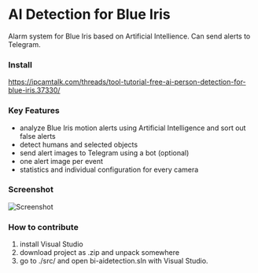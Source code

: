 # AI Detection for Blue Iris
Alarm system for Blue Iris based on Artificial Intellience. Can send alerts to Telegram.

### Install
https://ipcamtalk.com/threads/tool-tutorial-free-ai-person-detection-for-blue-iris.37330/

### Key Features
- analyze Blue Iris motion alerts using Artificial Intelligence and sort out false alerts
- detect humans and selected objects
- send alert images to Telegram using a bot (optional)
- one alert image per event
- statistics and individual configuration for every camera

### Screenshot
![Screenshot](https://ipcamtalk.com/attachments/processing1-53-png.44807/)

### How to contribute
1. install Visual Studio
2. download project as .zip and unpack somewhere
3. go to ./src/ and open bi-aidetection.sln with Visual Studio.

